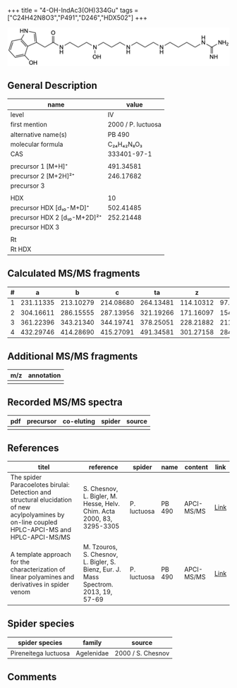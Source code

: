 +++
title = "4-OH-IndAc3(OH)334Gu"
tags = ["C24H42N8O3","P491","D246","HDX502"]
+++

![](/img/4-OH-IndAc3(OH)334Gu.png)

## General Description

| name                         | value              |
|------------------------------|--------------------|
| level                        | IV                 |
| first mention                | 2000 / P. luctuosa |
| alternative name(s)          | PB 490             |
| molecular formula            | C₂₄H₄₂N₈O₃         |
| CAS                          | 333401-97-1        |
|                              |                    |
| precursor 1 [M+H]⁺           | 491.34581          |
| precursor 2 [M+2H]²⁺         | 246.17682          |
| precursor 3                  |                    |
|                              |                    |
| HDX                          | 10                 |
| precursor HDX   [d₁₀-M+D]⁺   | 502.41485          |
| precursor HDX 2 [d₁₀-M+2D]²⁺ | 252.21448          |
| precursor HDX 3              |                    |
|                              |                    |
| Rt                           |                    |
| Rt HDX                       |                    |

## Calculated MS/MS fragments

| # | a         | b         | c         | ta        | z         | y         | tz        |
|---|-----------|-----------|-----------|-----------|-----------|-----------|-----------|
| 1 | 231.11335 | 213.10279 | 214.08680 | 264.13481 | 114.10312 | 97.07657  | 131.12967 |
| 2 | 304.16611 | 286.15555 | 287.13956 | 321.19266 | 171.16097 | 154.13442 | 188.18752 |
| 3 | 361.22396 | 343.21340 | 344.19741 | 378.25051 | 228.21882 | 211.19227 | 261.24028 |
| 4 | 432.29746 | 414.28690 | 415.27091 | 491.34581 | 301.27158 | 284.24503 | 318.29813 |

## Additional MS/MS fragments

| m/z       | annotation |
|-----------|------------|
|           |            |

## Recorded MS/MS spectra

| pdf | precursor | co-eluting | spider    | source                              |
|-----|-----------|------------|-----------|-------------------------------------|
|     |           |            |           |                                     |

## References

| titel                                                                                                                                           | reference                                                                           | spider      | name   | content    | link                                                                                                                           |
|-------------------------------------------------------------------------------------------------------------------------------------------------|-------------------------------------------------------------------------------------|-------------|--------|------------|--------------------------------------------------------------------------------------------------------------------------------|
| The spider Paracoelotes birulai: Detection and structural elucidation of new acylpolyamines by on-line coupled HPLC-APCI-MS and HPLC-APCI-MS/MS | S. Chesnov, L. Bigler, M. Hesse, Helv. Chim. Acta 2000, 83, 3295-3305               | P. luctuosa | PB 490 | APCI-MS/MS | [Link](https://onlinelibrary.wiley.com/doi/abs/10.1002/1522-2675%2820001220%2983%3A12%3C3295%3A%3AAID-HLCA3295%3E3.0.CO%3B2-1) |
| A template approach for the characterization of linear polyamines and derivatives in spider venom                                               | M. Tzouros, S. Chesnov, L. Bigler, S. Bienz, Eur. J. Mass Spectrom. 2013, 19, 57-69 | P. luctuosa | PB 490 | APCI-MS/MS | [Link](https://journals.sagepub.com/doi/10.1255/ejms.1213)                                                                     |

## Spider species

| spider species       | family     | source            |
|----------------------|------------|-------------------|
| Pireneitega luctuosa | Agelenidae | 2000 / S. Chesnov |

## Comments
